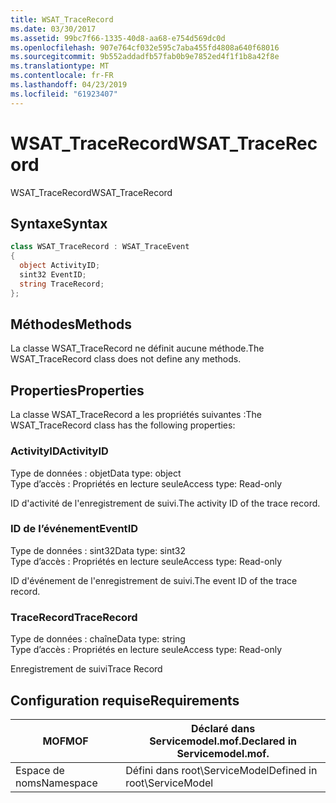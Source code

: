 ```yaml
---
title: WSAT_TraceRecord
ms.date: 03/30/2017
ms.assetid: 99bc7f66-1335-40d8-aa68-e754d569dc0d
ms.openlocfilehash: 907e764cf032e595c7aba455fd4808a640f68016
ms.sourcegitcommit: 9b552addadfb57fab0b9e7852ed4f1f1b8a42f8e
ms.translationtype: MT
ms.contentlocale: fr-FR
ms.lasthandoff: 04/23/2019
ms.locfileid: "61923407"
---
```

# <a name="wsattracerecord"></a><span data-ttu-id="f45f2-102">WSAT_TraceRecord</span><span class="sxs-lookup"><span data-stu-id="f45f2-102">WSAT_TraceRecord</span></span>
<span data-ttu-id="f45f2-103">WSAT_TraceRecord</span><span class="sxs-lookup"><span data-stu-id="f45f2-103">WSAT_TraceRecord</span></span>  
  
## <a name="syntax"></a><span data-ttu-id="f45f2-104">Syntaxe</span><span class="sxs-lookup"><span data-stu-id="f45f2-104">Syntax</span></span>  
  
```csharp
class WSAT_TraceRecord : WSAT_TraceEvent  
{  
  object ActivityID;  
  sint32 EventID;  
  string TraceRecord;  
};  
```  
  
## <a name="methods"></a><span data-ttu-id="f45f2-105">Méthodes</span><span class="sxs-lookup"><span data-stu-id="f45f2-105">Methods</span></span>  
 <span data-ttu-id="f45f2-106">La classe WSAT_TraceRecord ne définit aucune méthode.</span><span class="sxs-lookup"><span data-stu-id="f45f2-106">The WSAT_TraceRecord class does not define any methods.</span></span>  
  
## <a name="properties"></a><span data-ttu-id="f45f2-107">Properties</span><span class="sxs-lookup"><span data-stu-id="f45f2-107">Properties</span></span>  
 <span data-ttu-id="f45f2-108">La classe WSAT_TraceRecord a les propriétés suivantes :</span><span class="sxs-lookup"><span data-stu-id="f45f2-108">The WSAT_TraceRecord class has the following properties:</span></span>  
  
### <a name="activityid"></a><span data-ttu-id="f45f2-109">ActivityID</span><span class="sxs-lookup"><span data-stu-id="f45f2-109">ActivityID</span></span>  
 <span data-ttu-id="f45f2-110">Type de données : objet</span><span class="sxs-lookup"><span data-stu-id="f45f2-110">Data type: object</span></span>  
<span data-ttu-id="f45f2-111">Type d’accès : Propriétés en lecture seule</span><span class="sxs-lookup"><span data-stu-id="f45f2-111">Access type: Read-only</span></span>  
  
 <span data-ttu-id="f45f2-112">ID d'activité de l'enregistrement de suivi.</span><span class="sxs-lookup"><span data-stu-id="f45f2-112">The activity ID of the trace record.</span></span>  
  
### <a name="eventid"></a><span data-ttu-id="f45f2-113">ID de l’événement</span><span class="sxs-lookup"><span data-stu-id="f45f2-113">EventID</span></span>  
 <span data-ttu-id="f45f2-114">Type de données : sint32</span><span class="sxs-lookup"><span data-stu-id="f45f2-114">Data type: sint32</span></span>  
<span data-ttu-id="f45f2-115">Type d’accès : Propriétés en lecture seule</span><span class="sxs-lookup"><span data-stu-id="f45f2-115">Access type: Read-only</span></span>  
  
 <span data-ttu-id="f45f2-116">ID d'événement de l'enregistrement de suivi.</span><span class="sxs-lookup"><span data-stu-id="f45f2-116">The event ID of the trace record.</span></span>  
  
### <a name="tracerecord"></a><span data-ttu-id="f45f2-117">TraceRecord</span><span class="sxs-lookup"><span data-stu-id="f45f2-117">TraceRecord</span></span>  
 <span data-ttu-id="f45f2-118">Type de données : chaîne</span><span class="sxs-lookup"><span data-stu-id="f45f2-118">Data type: string</span></span>  
<span data-ttu-id="f45f2-119">Type d’accès : Propriétés en lecture seule</span><span class="sxs-lookup"><span data-stu-id="f45f2-119">Access type: Read-only</span></span>  
  
 <span data-ttu-id="f45f2-120">Enregistrement de suivi</span><span class="sxs-lookup"><span data-stu-id="f45f2-120">Trace Record</span></span>  
  
## <a name="requirements"></a><span data-ttu-id="f45f2-121">Configuration requise</span><span class="sxs-lookup"><span data-stu-id="f45f2-121">Requirements</span></span>  
  
|<span data-ttu-id="f45f2-122">MOF</span><span class="sxs-lookup"><span data-stu-id="f45f2-122">MOF</span></span>|<span data-ttu-id="f45f2-123">Déclaré dans Servicemodel.mof.</span><span class="sxs-lookup"><span data-stu-id="f45f2-123">Declared in Servicemodel.mof.</span></span>|  
|---------|-----------------------------------|  
|<span data-ttu-id="f45f2-124">Espace de noms</span><span class="sxs-lookup"><span data-stu-id="f45f2-124">Namespace</span></span>|<span data-ttu-id="f45f2-125">Défini dans root\ServiceModel</span><span class="sxs-lookup"><span data-stu-id="f45f2-125">Defined in root\ServiceModel</span></span>|

